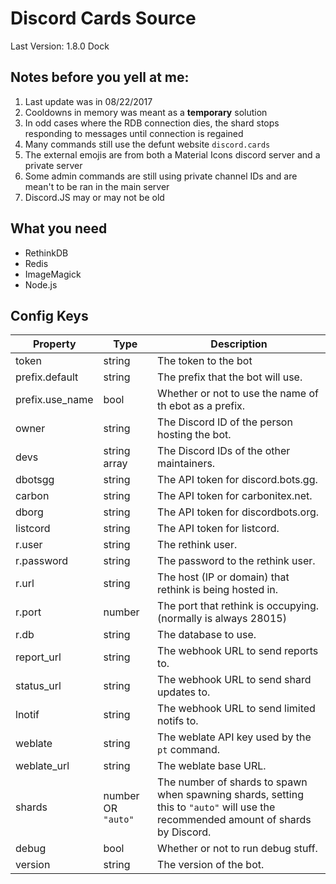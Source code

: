 # Discord Cards Source
Last Version: 1.8.0 Dock

## Notes before you yell at me:
1. Last update was in 08/22/2017
2. Cooldowns in memory was meant as a **temporary** solution
3. In odd cases where the RDB connection dies, the shard stops responding to messages until connection is regained
4. Many commands still use the defunt website `discord.cards`
5. The external emojis are from both a Material Icons discord server and a private server
6. Some admin commands are still using private channel IDs and are mean't to be ran in the main server
7. Discord.JS may or may not be old

## What you need
- RethinkDB
- Redis
- ImageMagick
- Node.js

## Config Keys
| Property | Type | Description |
| -------- | ---- | ----------- |
| token | string | The token to the bot |
| prefix.default | string | The prefix that the bot will use. |
| prefix.use_name | bool | Whether or not to use the name of th ebot as a prefix. |
| owner | string | The Discord ID of the person hosting the bot. |
| devs | string array | The Discord IDs of the other maintainers. |
| dbotsgg | string | The API token for discord.bots.gg. |
| carbon | string | The API token for carbonitex.net. |
| dborg | string | The API token for discordbots.org. |
| listcord | string | The API token for listcord. |
| r.user | string | The rethink user. |
| r.password | string | The password to the rethink user. |
| r.url | string | The host (IP or domain) that rethink is being hosted in. |
| r.port | number | The port that rethink is occupying. (normally is always 28015) |
| r.db | string | The database to use. |
| report_url | string | The webhook URL to send reports to. |
| status_url | string | The webhook URL to send shard updates to. |
| lnotif | string | The webhook URL to send limited notifs to. |
| weblate | string | The weblate API key used by the `pt` command. |
| weblate_url | string | The weblate base URL. |
| shards | number OR `"auto"` | The number of shards to spawn when spawning shards, setting this to `"auto"` will use the recommended amount of shards by Discord. |
| debug | bool | Whether or not to run debug stuff. |
| version | string | The version of the bot. |